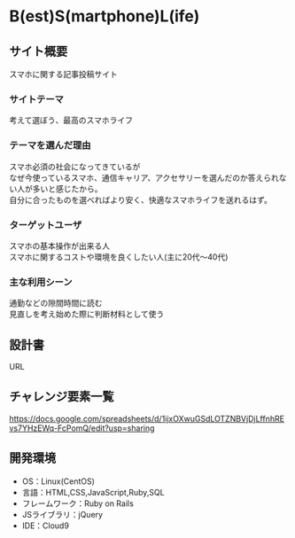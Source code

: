 # B(est)S(martphone)L(ife)

## サイト概要
スマホに関する記事投稿サイト

### サイトテーマ
考えて選ぼう、最高のスマホライフ

### テーマを選んだ理由
スマホ必須の社会になってきているが<br>
なぜ今使っているスマホ、通信キャリア、アクセサリーを選んだのか答えられない人が多いと感じたから。<br>
自分に合ったものを選べればより安く、快適なスマホライフを送れるはず。

### ターゲットユーザ
スマホの基本操作が出来る人<br>
スマホに関するコストや環境を良くしたい人(主に20代～40代)

### 主な利用シーン
通勤などの隙間時間に読む<br>
見直しを考え始めた際に判断材料として使う

## 設計書
URL

## チャレンジ要素一覧
https://docs.google.com/spreadsheets/d/1ijxOXwuGSdLOTZNBVjDjLffnhREvs7YHzEWq-FcPomQ/edit?usp=sharing

## 開発環境
- OS：Linux(CentOS)
- 言語：HTML,CSS,JavaScript,Ruby,SQL
- フレームワーク：Ruby on Rails
- JSライブラリ：jQuery
- IDE：Cloud9

